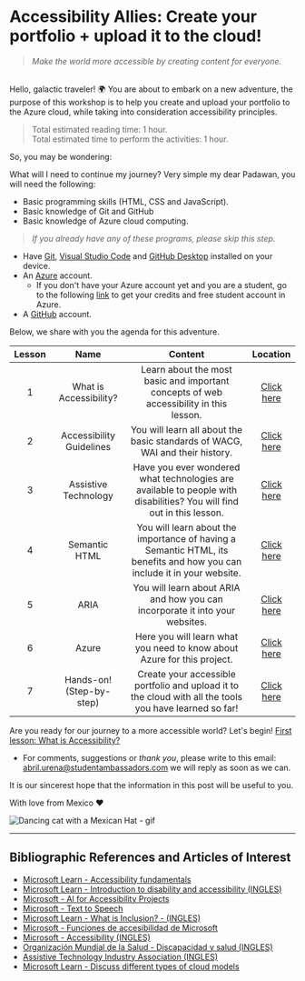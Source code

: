 # Accessibility Allies: Create your portfolio + upload it to the cloud!
> _Make the world more accessible by creating content for everyone._

<br/>
Hello, galactic traveler! 🌍 You are about to embark on a new adventure, the purpose of this workshop is to help you create and upload your portfolio to the Azure cloud, while taking into consideration accessibility principles.

<br/>

> Total estimated reading time: 1 hour.<br/>Total estimated time to perform the activities: 1 hour.

So, you may be wondering:  

What will I need to continue my journey? Very simple my dear Padawan, you will need the following:
- Basic programming skills (HTML, CSS and JavaScript).
- Basic knowledge of Git and GitHub
- Basic knowledge of Azure cloud computing.
> *If you already have any of these programs, please skip this step.*
- Have [Git](https://git-scm.com/), [Visual Studio Code](https://code.visualstudio.com/) and [GitHub Desktop](https://desktop.github.com) installed on your device.
- An [Azure](https://azure.microsoft.com/en-us/free/) account.
    - If you don't have your Azure account yet and you are a student, go to the following [link](https://azure.microsoft.com/es-mx/free/students/) to get your credits and free student account in Azure. 
- A [GitHub](https://github.com) account.

Below, we share with you the agenda for this adventure.

| Lesson        | Name         | Content | Location  |
| :-------------: |:-------------:| :-----:| :-----: |
| 1     |What is Accessibility? |  Learn about the most basic and important concepts of web accessibility in this lesson. | [Click here](./a11y/A11y.md) |
| 2      | Accessibility Guidelines  |  You will learn all about the basic standards of WACG, WAI and their history. | [Click here](./a11y/Pautas.md)  |
| 3 |  Assistive Technology  | Have you ever wondered what technologies are available to people with disabilities? You will find out in this lesson. | [Click here](./a11y/TecnologiaA.md)  |
| 4 | Semantic HTML | You will learn about the importance of having a Semantic HTML, its benefits and how you can include it in your website. | [Click here](./a11y/HTMLSemantico.md)  |
| 5 | ARIA | You will learn about ARIA and how you can incorporate it into your websites. | [Click here](./a11y/Aria.md)  |
| 6 | Azure | Here you will learn what you need to know about Azure for this project. | [Click here](./a11y/Azure.md)  |
| 7 | Hands-on! (Step-by-step) | Create your accessible portfolio and upload it to the cloud with all the tools you have learned so far! | [Click here](./a11y/HandsOn.md)  |

Are you ready for our journey to a more accessible world? Let's begin! [First lesson: What is Accessibility?](./a11y/A11y.md) 

- For comments, suggestions or _thank you_, please write to this email: abril.urena@studentambassadors.com we will reply as soon as we can.

It is our sincerest hope that the information in this post will be useful to you. 

With love from Mexico ♥️

![Dancing cat with a Mexican Hat - gif](https://media.giphy.com/media/TN0kjxBsz3iXm/giphy.gif)

---
## Bibliographic References and Articles of Interest
- [Microsoft Learn - Accessibility fundamentals](https://docs.microsoft.com/en-us/learn/paths/accessibility-fundamentals/)
- [Microsoft Learn - Introduction to disability and accessibility (INGLES)](https://docs.microsoft.com/en-us/learn/modules/intro-accessibility-disability/00-what-is-accessibility)
- [Microsoft - AI for Accessibility Projects](https://www.microsoft.com/en-us/ai/ai-for-accessibility-projects)
- [Microsoft - Text to Speech](https://azure.microsoft.com/es-mx/services/cognitive-services/text-to-speech/#overview)
- [Microsoft Learn - What is Inclusion? - (INGLES)](https://docs.microsoft.com/en-us/learn/modules/intro-accessibility-disability/02-what-is-inclusion)
- [Microsoft - Funciones de accesibilidad de Microsoft](https://www.microsoft.com/es-mx/accessibility/features?rtc=1&activetab=pivot_1:primaryr2)
- [Microsoft - Accessibility (INGLES)](https://www.microsoft.com/en-us/accessibility)
- [Organización Mundial de la Salud - Discapacidad y salud (INGLES)](https://www.who.int/news-room/fact-sheets/detail/disability-and-health)
- [Assistive Technology Industry Association (INGLES)](https://www.atia.org/at-resources/what-is-at/#what-is-assistive-technology)
- [Microsoft Learn - Discuss different types of cloud models](https://docs.microsoft.com/en-us/learn/modules/fundamental-azure-concepts/types-of-cloud-computing)